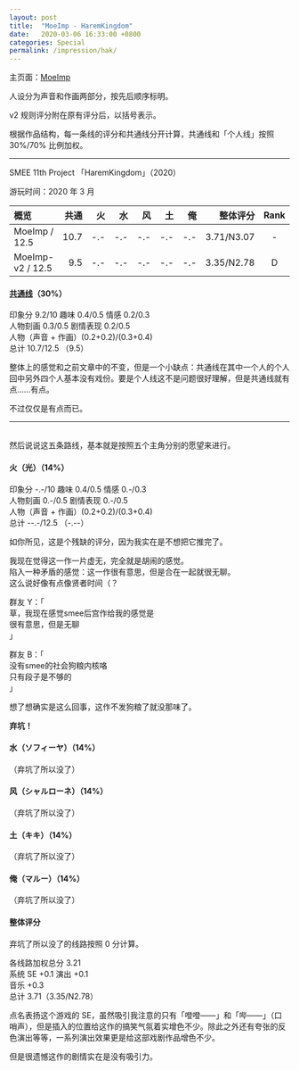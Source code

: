 ```yaml
---
layout: post
title:  "MoeImp - HaremKingdom"
date:   2020-03-06 16:33:00 +0800
categories: Special
permalink: /impression/hak/
---
```


主页面：[MoeImp](http://yoro.xyz/impression)

人设分为声音和作画两部分，按先后顺序标明。

v2 规则评分附在原有评分后，以括号表示。

根据作品结构，每一条线的评分和共通线分开计算，共通线和「个人线」按照 30%/70% 比例加权。

---

SMEE 11th Project 「HaremKingdom」（2020）

游玩时间：2020 年 3 月

| 概览             | 共通 |   火 |   水 |   风 |   土 |   俺 |   整体评分 | Rank |
| :--------------- | ---: | ---: | ---: | ---: | ---: | ---: | ---------: | :--: |
| MoeImp / 12.5    | 10.7 |  -.- |  -.- |  -.- |  -.- |  -.- | 3.71/N3.07 |  -   |
| MoeImp-v2 / 12.5 |  9.5 |  -.- |  -.- |  -.- |  -.- |  -.- | 3.35/N2.78 |  D   |

#### [共通线](http://yoro.xyz/kawaiigirls/2020/03/03/hak-main.html)（30%）

印象分 9.2/10 趣味 0.4/0.5 情感 0.2/0.3<br />
人物刻画 0.3/0.5 剧情表现 0.2/0.5<br />
人物（声音 + 作画）(0.2+0.2)/(0.3+0.4)<br />
总计 10.7/12.5 （9.5）

整体上的感觉和之前文章中的不变，但是一个小缺点：共通线在其中一个人的个人回中另外四个人基本没有戏份。要是个人线这不是问题很好理解，但是共通线就有点……有点。

不过仅仅是有点而已。

---

<br />
然后说说这五条路线，基本就是按照五个主角分别的愿望来进行。

#### 火（光）（14%）

印象分 -.-/10 趣味 0.4/0.5 情感 0.-/0.3<br />
人物刻画 0.-/0.5 剧情表现 0.-/0.5<br />
人物（声音 + 作画）(0.2+0.2)/(0.3+0.4)<br />
总计 --.-/12.5 （-.--）

如你所见，这是个残缺的评分，因为我实在是不想把它推完了。

我现在觉得这一作一片虚无，完全就是胡闹的感觉。<br />
陷入一种矛盾的感觉：这一作很有意思，但是合在一起就很无聊。<br />
这么说好像有点像贤者时间（？

群友 Y：「<br />
草，我现在感觉smee后宫作给我的感觉是<br />
很有意思，但是无聊<br />
」

群友 B：「<br />
没有smee的社会狗粮内核咯<br />
只有段子是不够的<br />
」

想了想确实是这么回事，这作不发狗粮了就没那味了。

**弃坑！**

#### 水（ソフィーヤ）（14%）

（弃坑了所以没了）

#### 风（シャルローネ）（14%）

（弃坑了所以没了）

#### 土（キキ）（14%）

（弃坑了所以没了）

#### 俺（マルー）（14%）

（弃坑了所以没了）

#### 整体评分

弃坑了所以没了的线路按照 0 分计算。

各线路加权总分 3.21<br />
系统 SE +0.1 演出 +0.1<br />
音乐 +0.3<br />
总计 3.71（3.35/N2.78）

点名表扬这个游戏的 SE，虽然吸引我注意的只有「噔噔——」和「哔——」（口哨声），但是插入的位置给这作的搞笑气氛着实增色不少。除此之外还有夸张的反色演出等等，一系列演出效果更是给这部戏剧作品增色不少。

但是很遗憾这作的剧情实在是没有吸引力。

